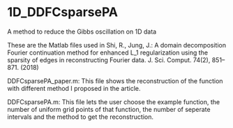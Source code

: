 # 1D_DDFCsparsePA
A method to reduce the Gibbs oscillation on 1D data


These are the Matlab files used in Shi, R., Jung, J.: A domain decomposition Fourier continuation method for enhanced L_1 regularization 
using the sparsity of edges in reconstructing Fourier data. J. Sci. Comput. 74(2), 851–871. (2018)

DDFCsparsePA_paper.m: This file shows the reconstruction of the function with different method I proposed in the article. 

DDFCsparsePA.m: This file lets the user choose the example function, the number of uniform grid points of that function, the number of 
seperate intervals and the method to get the reconstruction.


